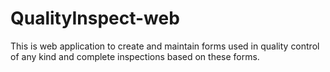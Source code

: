 # QualityInspect-web

This is web application to create and maintain forms used in quality control of any kind and complete inspections based on these forms.


